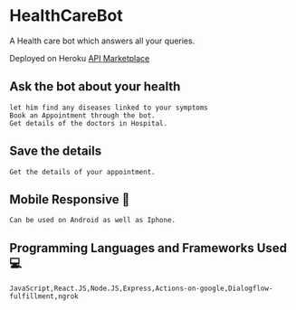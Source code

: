 # HealthCareBot
A Health care bot which answers all your queries. 

Deployed on Heroku [API Marketplace](https://healthcare-dialogflow.herokuapp.com/)

## Ask the bot about your health
    let him find any diseases linked to your symptoms
    Book an Appointment through the bot.
    Get details of the doctors in Hospital. 

## Save the details
    Get the details of your appointment.
    
## Mobile Responsive :iphone:
    Can be used on Android as well as Iphone.
    
## Programming Languages and Frameworks Used :computer:
    JavaScript,React.JS,Node.JS,Express,Actions-on-google,Dialogflow-fulfillment,ngrok
